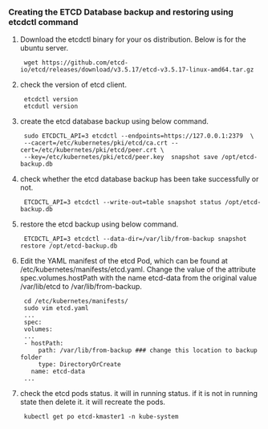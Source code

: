 ### Creating the ETCD Database backup and restoring using etcdctl command 
1. Download the etcdctl binary for your os distribution. Below is for the ubuntu server.

		wget https://github.com/etcd-io/etcd/releases/download/v3.5.17/etcd-v3.5.17-linux-amd64.tar.gz

2. check the version of etcd client.

		etcdctl version
		etcdutl version

4. create the etcd database backup using below command. 

		sudo ETCDCTL_API=3 etcdctl --endpoints=https://127.0.0.1:2379  \
		--cacert=/etc/kubernetes/pki/etcd/ca.crt --cert=/etc/kubernetes/pki/etcd/peer.crt \
		--key=/etc/kubernetes/pki/etcd/peer.key  snapshot save /opt/etcd-backup.db

5. check whether the etcd database backup has been take successfully or not.

		ETCDCTL_API=3 etcdctl --write-out=table snapshot status /opt/etcd-backup.db

6. restore the etcd backup using below command. 

		ETCDCTL_API=3 etcdctl --data-dir=/var/lib/from-backup snapshot restore /opt/etcd-backup.db

7. Edit the YAML manifest of the etcd Pod, which can be found at /etc/kubernetes/manifests/etcd.yaml. Change the value of the attribute spec.volumes.hostPath with the name etcd-data from the original value /var/lib/etcd to /var/lib/from-backup. 

		cd /etc/kubernetes/manifests/
		sudo vim etcd.yaml
		...
		spec:
		volumes:
		...
		- hostPath:
		    path: /var/lib/from-backup ### change this location to backup folder
		    type: DirectoryOrCreate
		  name: etcd-data
		...

8. check the etcd pods status. it will in running status. if it is not in running state then delete it. it will recreate the pods. 

		kubectl get po etcd-kmaster1 -n kube-system

